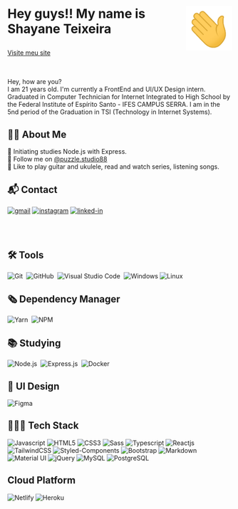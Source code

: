 <h1 align="left">
  <img align="right" src="https://raw.githubusercontent.com/ABSphreak/ABSphreak/master/gifs/Hi.gif" height="100px">
  <p> Hey guys!! My name is Shayane Teixeira</p>
</h1>
<a href="https://portfolio-react-oficial.vercel.app/">Visite meu site</a>

<br/>
<br/>
<br/>

<p align="left"> 
   Hey, how are you? <br />
    I am 21 years old. I'm currently a FrontEnd and UI/UX Design intern.
    Graduated in Computer Technician for Internet Integrated to High School by the Federal Institute of Espírito Santo - IFES CAMPUS SERRA. I am in the 5nd period of the Graduation in TSI (Technology in Internet Systems). 
</p>

## 👩🏻 About Me
  🔸 Initiating studies Node.js with Express.
 <br />
  🔸 Follow me on [@puzzle.studio88](https://www.instagram.com/puzzle.studio88)
 <br />
  🔸 Like to play guitar and ukulele, read and watch series, listening songs.
<br>

## 📬 Contact

[![gmail](https://img.shields.io/badge/Gmail-D14836?style=for-the-badge&logo=Gmail&logoColor=white)](mailto:mailto:shayaneteixeira@gmail.com)
[![instagram](https://img.shields.io/badge/Instagram-E4405F?style=for-the-badge&logo=instagram&logoColor=white)](https://www.instagram.com/shaytcruz/)
[![linked-in](https://img.shields.io/badge/Linkedin-0077B5?style=for-the-badge&logo=LinkedIn&logoColor=white)](https://www.linkedin.com/in/shayane-teixeira-cruz/)

<br>
<br>

## 🛠 Tools
![Git](https://img.shields.io/badge/-Git-E34F26?style=for-the-badge&logo=GIT&logoColor=white)&nbsp;
![GitHub](https://img.shields.io/badge/-GitHub-05122A?style=for-the-badge&logo=GITHUB&logoColor=github)&nbsp;
![Visual Studio Code](https://img.shields.io/badge/-Visual%20Studio%20Code-1572B6?style=for-the-badge&logo=Visual-Studio-Code&logoColor=vscode)&nbsp;
![Windows](https://img.shields.io/badge/Windows-017AD7?style=for-the-badge&logo=windows&logoColor=white)
![Linux](https://img.shields.io/badge/Linux-E34F26?style=for-the-badge&logo=linux&logoColor=white)

## 🗞️ Dependency Manager
![Yarn](https://img.shields.io/badge/-Yarn-017AD7?style=for-the-badge&logo=Yarn&logoColor=white)&nbsp;
![NPM](https://img.shields.io/badge/-NPM-E34F26?style=for-the-badge&logo=NPM&logoColor=white)&nbsp;

## 📚 Studying
![Node.js](https://img.shields.io/badge/Node.js-43853D?style=for-the-badge&logo=node.js&logoColor=white)&nbsp;
![Express.js](https://img.shields.io/badge/Express.js-404D59?style=for-the-badge&logo=express&logoColor=white)&nbsp;
![Docker](https://img.shields.io/badge/Express.js-404D59?style=for-the-badge&logo=express&logoColor=white)&nbsp;

## 🎨 UI Design

![Figma](https://img.shields.io/badge/-Figma-05122A?style=for-the-badge&logo=Figma&logoColor=Figma)&nbsp;

## 👩🏻‍💻 Tech Stack

![Javascript](https://img.shields.io/badge/JavaScript-F7DF1E?style=for-the-badge&logo=javascript&logoColor=black)
![HTML5](https://img.shields.io/badge/HTML5-E34F26?style=for-the-badge&logo=html5&logoColor=white)
![CSS3](https://img.shields.io/badge/CSS3-1572B6?style=for-the-badge&logo=css3&logoColor=white)
![Sass](https://img.shields.io/badge/Sass-FB1099?style=for-the-badge&logo=sass&logoColor=white)
![Typescript](https://img.shields.io/badge/TypeScript-007ACC?style=for-the-badge&logo=typescript&logoColor=white)
![Reactjs](https://img.shields.io/badge/React-20232A?style=for-the-badge&logo=react&logoColor=61DAFB)
![TailwindCSS](https://img.shields.io/badge/Tailwind_CSS-38B2AC?style=for-the-badge&logo=tailwind-css&logoColor=white)
![Styled-Components](https://img.shields.io/badge/styled--components-FB7093?style=for-the-badge&logo=styled-components&logoColor=white)
![Bootstrap](https://img.shields.io/badge/Bootstrap-563D7C?style=for-the-badge&logo=bootstrap&logoColor=white)
![Markdown](https://img.shields.io/badge/Markdown-000000?style=for-the-badge&logo=markdown&logoColor=white)
![Material UI](https://img.shields.io/badge/Material--UI-0081CB?style=for-the-badge&logo=material-ui&logoColor=white)
![jQuery](https://img.shields.io/badge/jQuery-0769AD?style=for-the-badge&logo=jquery&logoColor=white)
![MySQL](https://img.shields.io/badge/MySQL-00000F?style=for-the-badge&logo=mysql&logoColor=white)
![PostgreSQL](https://img.shields.io/badge/PostgreSQL-316192?style=for-the-badge&logo=postgresql&logoColor=white)

## Cloud Platform
![Netlify](https://img.shields.io/badge/Netlify-00C7B7?style=for-the-badge&logo=netlify&logoColor=white)
![Heroku](https://img.shields.io/badge/Heroku-430098?style=for-the-badge&logo=heroku&logoColor=white)
